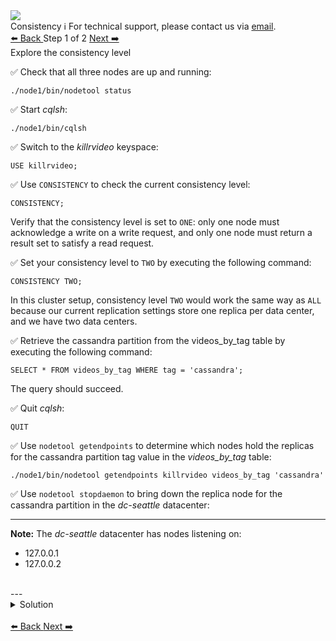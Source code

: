 <!-- TOP -->
<div class="top">
  <img class="scenario-academy-logo" src="https://datastax-academy.github.io/katapod-shared-assets/images/ds-academy-2023.svg" />
  <div class="scenario-title-section">
    <span class="scenario-title">Consistency</span>
    <span class="scenario-subtitle">ℹ️ For technical support, please contact us via <a href="mailto:academy@datastax.com">email</a>.</span>
  </div>
</div>

<!-- NAVIGATION -->
<div id="navigation-top" class="navigation-top">
 <a href='command:katapod.loadPage?[{"step":"intro"}]'
   class="btn btn-dark navigation-top-left">⬅️ Back
 </a>
<span class="step-count"> Step 1 of 2</span>
 <a href='command:katapod.loadPage?[{"step":"step2"}]' 
    class="btn btn-dark navigation-top-right">Next ➡️
  </a>
</div>

<!-- CONTENT -->

<div class="step-title">Explore the consistency level</div>

✅ Check that all three nodes are up and running:

```
./node1/bin/nodetool status
```

✅ Start *cqlsh*:

```
./node1/bin/cqlsh
```

✅ Switch to the *killrvideo* keyspace:

```
USE killrvideo;
```

✅ Use `CONSISTENCY` to check the current consistency level:

```
CONSISTENCY;
```
Verify that the consistency level is set to `ONE`: only one node must acknowledge a write on a write request, and only one node must return a result set to satisfy a read request.

✅ Set your consistency level to `TWO` by executing the following command:

```
CONSISTENCY TWO;
```

In this cluster setup, consistency level `TWO` would work the same way as `ALL` because our current replication settings store one replica per data center, and we have two data centers.

✅ Retrieve the cassandra partition from the videos_by_tag table by executing the following command:

```
SELECT * FROM videos_by_tag WHERE tag = 'cassandra';
```

The query should succeed.

✅ Quit *cqlsh*:
```
QUIT
```

✅ Use `nodetool getendpoints` to determine which nodes hold the replicas for the cassandra partition tag value in the *videos_by_tag* table:
```
./node1/bin/nodetool getendpoints killrvideo videos_by_tag 'cassandra'
```

✅ Use `nodetool stopdaemon` to bring down the replica node for the cassandra partition in the *dc-seattle* datacenter:

---
**Note:** The *dc-seattle* datacenter has nodes listening on:<br>
* 127.0.0.1
* 127.0.0.2
<br>
---
<details class="katapod-details">
  <summary>Solution</summary>

Make sure that you only shut down one node!
<table class="katapod-table">
  <tr>
    <th>Node (IP)</th>
    <th>Shutdown command</th>
  </tr>
  <tr>
    <td>127.0.0.1</td>
    <td>

```
./node1/bin/nodetool stopdaemon
``` 
</td>
<tr>

  <tr>
    <td>127.0.0.2</td>
    <td>

```
./node2/bin/nodetool stopdaemon
``` 
</td>
<tr>
    
</table>

Keep track of which node you bring down and also the node number that is still up.

</details>
<br>


<!-- NAVIGATION -->
<div id="navigation-bottom" class="navigation-bottom">
 <a href='command:katapod.loadPage?[{"step":"intro"}]'
   class="btn btn-dark navigation-bottom-left">⬅️ Back
 </a>
  <a href='command:katapod.loadPage?[{"step":"step2"}]' 
    class="btn btn-dark navigation-top-right">Next ➡️
  </a>
</div>

